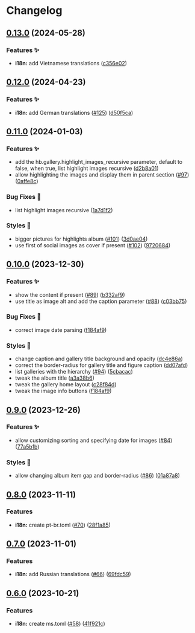 # Changelog

## [0.13.0](https://github.com/hbstack/gallery/compare/v0.12.0...v0.13.0) (2024-05-28)


### Features ✨

* **i18n:** add Vietnamese translations ([c356e02](https://github.com/hbstack/gallery/commit/c356e02385980c8df7c3187ecfb2e8146b13108c))

## [0.12.0](https://github.com/hbstack/gallery/compare/v0.11.0...v0.12.0) (2024-04-23)


### Features ✨

* **i18n:** add German translations ([#125](https://github.com/hbstack/gallery/issues/125)) ([d50f5ca](https://github.com/hbstack/gallery/commit/d50f5ca15b967b0453e3cbdf3343051edd835415))

## [0.11.0](https://github.com/hbstack/gallery/compare/v0.10.0...v0.11.0) (2024-01-03)


### Features ✨

* add the hb.gallery.highlight_images_recursive parameter, default to false, when true, list highlight images recursive ([d2b8a01](https://github.com/hbstack/gallery/commit/d2b8a01ca27abddc4620ae417e4f18041043b57c))
* allow highlighting the images and display them in parent section ([#97](https://github.com/hbstack/gallery/issues/97)) ([0affe8c](https://github.com/hbstack/gallery/commit/0affe8c73d895f30107f26ab841b9e81f744c4dd))


### Bug Fixes 🐞

* list highlight images recursive ([1a7d1f2](https://github.com/hbstack/gallery/commit/1a7d1f2c3faa4ece20ede152399f94510dc18909))


### Styles 🎨

* bigger pictures for highlights album ([#101](https://github.com/hbstack/gallery/issues/101)) ([3d0ae04](https://github.com/hbstack/gallery/commit/3d0ae04027720afa12741faaa7e7366faae583ea))
* use first of social images as cover if present ([#102](https://github.com/hbstack/gallery/issues/102)) ([9720684](https://github.com/hbstack/gallery/commit/9720684c432086a287ce08c06a56c576146e3b9e))

## [0.10.0](https://github.com/hbstack/gallery/compare/v0.9.0...v0.10.0) (2023-12-30)


### Features ✨

* show the content if present ([#89](https://github.com/hbstack/gallery/issues/89)) ([b332af9](https://github.com/hbstack/gallery/commit/b332af9651072297796bc39930439866677cf140))
* use title as image alt and add the caption parameter ([#88](https://github.com/hbstack/gallery/issues/88)) ([c03bb75](https://github.com/hbstack/gallery/commit/c03bb75fcfdd5ae063913ee449c80156dea8e0a0))


### Bug Fixes 🐞

* correct image date parsing ([f184af9](https://github.com/hbstack/gallery/commit/f184af92eb255431789ed129b928cb005af894ad))


### Styles 🎨

* change caption and gallery title background and opacity ([dc4e86a](https://github.com/hbstack/gallery/commit/dc4e86a8430f78f2481764d5257ced32c0e0eb69))
* correct the border-radius for gallery title and figure caption ([dd07afd](https://github.com/hbstack/gallery/commit/dd07afd7ff8ceabbc2534cf5e3e95dcd53e8cc5c))
* list galleries with the hierarchy ([#94](https://github.com/hbstack/gallery/issues/94)) ([5cbacac](https://github.com/hbstack/gallery/commit/5cbacac53b865d967d60a11882dfc26474c73020))
* tweak the album title ([a3a38b6](https://github.com/hbstack/gallery/commit/a3a38b627988bfef5811bc9f2d150dccf0c8c06e))
* tweak the gallery home layout ([c28f84d](https://github.com/hbstack/gallery/commit/c28f84d7f6a50d28040c1935c4416e4f9a176f72))
* tweak the image info buttons ([f184af9](https://github.com/hbstack/gallery/commit/f184af92eb255431789ed129b928cb005af894ad))

## [0.9.0](https://github.com/hbstack/gallery/compare/v0.8.0...v0.9.0) (2023-12-26)


### Features ✨

* allow customizing sorting and specifying date for images ([#84](https://github.com/hbstack/gallery/issues/84)) ([77a5b1b](https://github.com/hbstack/gallery/commit/77a5b1bb52ac017f7761cb4c038e38b27156c8a5))


### Styles 🎨

* allow changing album item gap and border-radius ([#86](https://github.com/hbstack/gallery/issues/86)) ([01a87a8](https://github.com/hbstack/gallery/commit/01a87a8ef8954769e48f9317dc279711f3f7bbcb))

## [0.8.0](https://github.com/hbstack/gallery/compare/v0.7.0...v0.8.0) (2023-11-11)


### Features

* **i18n:** create pt-br.toml ([#70](https://github.com/hbstack/gallery/issues/70)) ([28f1a85](https://github.com/hbstack/gallery/commit/28f1a85f3feee9876bb9d61df17decc3358213e6))

## [0.7.0](https://github.com/hbstack/gallery/compare/v0.6.0...v0.7.0) (2023-11-01)


### Features

* **i18n:** add Russian translations ([#66](https://github.com/hbstack/gallery/issues/66)) ([69fdc59](https://github.com/hbstack/gallery/commit/69fdc59a920d77bf886b5906e5fd6dd479c6accc))

## [0.6.0](https://github.com/hbstack/gallery/compare/v0.5.0...v0.6.0) (2023-10-21)


### Features

* **i18n:** create ms.toml ([#58](https://github.com/hbstack/gallery/issues/58)) ([41f921c](https://github.com/hbstack/gallery/commit/41f921ce64a46fbefa0ae5173659e358b2253d07))
